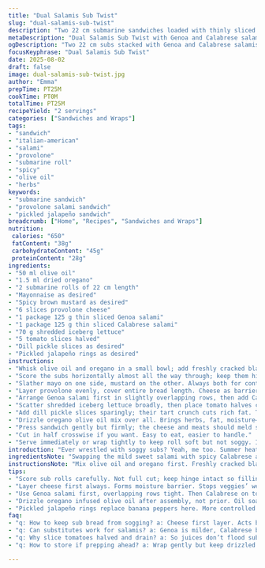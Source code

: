 ```yaml
---
title: "Dual Salamis Sub Twist"
slug: "dual-salamis-sub-twist"
description: "Two 22 cm submarine sandwiches loaded with thinly sliced Genoa and spicy Calabrese salamis, provolone, crisp iceberg lettuce, juicy tomatoes, dill pickle slices, and pickled jalapeño rings. Olive oil infused with oregano for an herby drizzle. Mayo and spicy brown mustard spread on fresh submarine rolls. An Italian deli classic, reworked with bold touches and precise layering to avoid sogginess and make every bite pop."
metaDescription: "Dual Salamis Sub Twist with Genoa and Calabrese salamis, provolone, herby oregano oil drizzle. Layered to stop sogginess; crisp veggies, spicy pickled jalapeños."
ogDescription: "Two 22 cm subs stacked with Genoa and Calabrese salamis, provolone, crisp lettuce, juicy tomatoes, and oregano olive oil drizzle. Layers keep bread firm, flavors pop."
focusKeyphrase: "Dual Salamis Sub Twist"
date: 2025-08-02
draft: false
image: dual-salamis-sub-twist.jpg
author: "Emma"
prepTime: PT25M
cookTime: PT0M
totalTime: PT25M
recipeYield: "2 servings"
categories: ["Sandwiches and Wraps"]
tags:
- "sandwich"
- "italian-american"
- "salami"
- "provolone"
- "submarine roll"
- "spicy"
- "olive oil"
- "herbs"
keywords:
- "submarine sandwich"
- "provolone salami sandwich"
- "pickled jalapeño sandwich"
breadcrumb: ["Home", "Recipes", "Sandwiches and Wraps"]
nutrition: 
 calories: "650"
 fatContent: "38g"
 carbohydrateContent: "45g"
 proteinContent: "28g"
ingredients:
- "50 ml olive oil"
- "1.5 ml dried oregano"
- "2 submarine rolls of 22 cm length"
- "Mayonnaise as desired"
- "Spicy brown mustard as desired"
- "6 slices provolone cheese"
- "1 package 125 g thin sliced Genoa salami"
- "1 package 125 g thin sliced Calabrese salami"
- "70 g shredded iceberg lettuce"
- "5 tomato slices halved"
- "Dill pickle slices as desired"
- "Pickled jalapeño rings as desired"
instructions:
- "Whisk olive oil and oregano in a small bowl; add freshly cracked black pepper. The scent should hit first, woody and sharp with oregano lifting."
- "Score the subs horizontally almost all the way through; keep them hinged. This prevents stuff from sliding out but lets you spread sauces deep without tearing crust."
- "Slather mayo on one side, mustard on the other. Always both for contrasting creaminess and sharp heat — balances the rich salamis."
- "Layer provolone evenly, cover entire bread length. Cheese as barrier avoids soggy bread when moisture hits veggies."
- "Arrange Genoa salami first in slightly overlapping rows, then add Calabrese salami on top. Two salamis, two flavor profiles; peppery heat and mild with fennel notes."
- "Scatter shredded iceberg lettuce broadly, then place tomato halves carefully so juices don’t leak suddenly. Avoid stacking too thick, or sandwich gets wet and sloppy fast."
- "Add dill pickle slices sparingly; their tart crunch cuts rich fat. Top with pickled jalapeño rounds for punch."
- "Drizzle oregano olive oil mix over all. Brings herbs, fat, moisture—tiny shine on surface."
- "Press sandwich gently but firmly; the cheese and meats should meld slightly with the bread—think meld, not smoosh."
- "Cut in half crosswise if you want. Easy to eat, easier to handle."
- "Serve immediately or wrap tightly to keep roll soft but not soggy. If wrapping early, keep oily drizzle separate until just before eating."
introduction: "Ever wrestled with soggy subs? Yeah, me too. Summer heat makes bread go sad fast. Learned layering is key: cheese first, meat second, veggies last. And that herby olive oil drizzle? Not just fancy; it lights up salami while keeping bread intact. Double salami shots here: Genoa’s mellow, Calabrese’s kicky heat—a tandem I chase for. Tried swapping sweet salami once. Too mild, lost the zip. Pickled jalapeños add bright smoky fire, replacing original banana peppers; they punch better. Lettuce shredded fine holds together without turning into swamp. Tomatoes stable, not watery glob. Drain them well. Scoring buns without cutting off completely keeps subs roll-and-hold ready. A sandwich tight but not smashed—I hate that flop. Mayo and spicy mustard both necessary. Mayo tames mustard’s fire, mustard cuts mayo’s dullness. I do this fast, no muss. Sometimes olive oil soaks a bit into crust — bad sign? Don’t let it rest long. Eat fresh. If you must prep early, hold oil separate. Trust me."
ingredientsNote: "Swapping the mild sweet salami with spicy Calabrese adds more visible heat and deeper flavor — my favorite change. Provolone is the cheese here for its great melt and mildness; switch to mozzarella if needed, but expect less character. Instead of banana peppers, pickled jalapeño rings bring more controllable spice and great acidity. Use good quality submarine bread that holds fillings without turning mushy—look for sturdy crust and soft but dense crumb. If fresh sub rolls aren’t available, ciabatta makes a reasonable option, though crumb might be chunkier. Olive oil with dried oregano is essential: the oregano aroma is stronger after a brief rest in oil. Fresh oregano works too, finely chopped. Mayonnaise and spicy brown mustard spread evenly, avoiding lumps or too thick layers which hinder other ingredient flavors. Iceberg lettuce shredded finely—not giant leaves—to prevent bulk and sog. Tomatoes firm yet ripe. Store-bought dill pickles sliced thin keep the tartness in check; crispy, not soft. Jalapeño rings can be rinsed briefly to lessen heat if necessary but retaining pickled tang is critical."
instructionsNote: "Mix olive oil and oregano first. Freshly cracked black pepper gives punch, but go light unless you want heat. Score subs carefully—not slicing completely through. This holds fillings better and makes spreading sauces easier—avoid tearing crust which ruins bite texture. Mayo and spicy brown mustard combined offer creamy and sharp contrast, both essential layers: don't skip one. Cheese goes on bread to create a moisture barrier, crucial step learned after ruined soggy subs early on. Layer Genoa salami, then Calabrese — order matters to optimize flavor bursts and texture between slices. Then the veggies — shredded iceberg lettuce adding crunch without bulk; tomatoes halved to reduce impending juice floods. Dill pickle and pickled jalapeños provide pops of acidity and heat. Drizzle oregano oil as finishing touch; vortex of aroma and fat that coats everything. Press sandwich firmly enough for melding but not crushing. Cut subs cleanly crosswise if desired for manageable halves. Eating immediately is best; if prepping early, keep oregano olive oil drizzle separate to prevent bread soak. Let sandwiches rest wrapped no longer than 20 minutes to retain crunch and freshness. Experience taught me patience beats rushing here; sloppy subs almost never redeem."
tips:
- "Score sub rolls carefully. Not full cut; keep hinge intact so fillings don’t spill but spread sauces easier. Tear crust? Bread falls apart quick. Score till you feel resistance then stop. Sandwich stays roll-and-hold ready."
- "Layer cheese first always. Forms moisture barrier. Stops veggies’ wetness from soaking bread. Learned from soggy failures. Provolone melts slightly under pressure, seals better than sliced mozzarella. Melt key but don’t smoosh sandwich."
- "Use Genoa salami first, overlapping rows tight. Then Calabrese on top. Two different heat profiles layered for pops. If can’t get Calabrese, spicy soppressata or pepperoni good subs, but flavor shifts. Keep Genoa mild, sweet-ish, balance heat."
- "Drizzle oregano infused olive oil after assembly, not prior. Oil soaking bread too long means sog. Rest mix 10 min minimum for oregano aroma to bloom. Fresh oregano chopped works but dried gives deeper earthiness. Add cracked pepper right before."
- "Pickled jalapeño rings replace banana peppers here. More controlled heat plus acidity cuts rich salami fat. Rinse briefly if too hot but keep tang. Dill pickles sliced thin for tart crunch—too thick and bite just sour. Tomatoes halved, drained well, no juice floods."
faq:
- "q: How to keep sub bread from sogging? a: Cheese first layer. Acts barrier. Don’t add veggies too thick. Drizzle oil last minute. If oil goes on too early, bread mushes fast. Score buns gently so sauces spread, no tearing crust. Timing matters, eat soon."
- "q: Can substitutes work for salamis? a: Genoa is milder, Calabrese brings heat and fennel. Spicy soppressata, pepperoni good but tweak flavor. If no spicy salami, add hot mustard extra or pickled jalapeños more. Balance key. Experiment but keep layering sequence same."
- "q: Why slice tomatoes halved and drain? a: So juices don’t flood subs and wet bread. Juices go everywhere otherwise, sog fast. Firm ripe tomatoes best. If watery, pat dry with paper towel before layering. Thick tomato stacks usually sloppy bites, avoid."
- "q: How to store if prepping ahead? a: Wrap gently but keep drizzled oil separate. Oil soaks crust fast, bread gets mushy and soft in 20 minutes plus. If pre-layered, keep sauces applied but no oil. Store in fridge loosely wrapped, add drizzle last minute before serving."

---
```

